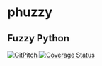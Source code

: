 # phuzzy
## Fuzzy Python

[![GitPitch](https://gitpitch.com/assets/badge.svg)](https://gitpitch.com/lepy/phuzzy/master?grs=github&t=beige)
[![Coverage Status](https://coveralls.io/repos/github/lepy/phuzzy/badge.svg?branch=master)](https://coveralls.io/github/lepy/phuzzy?branch=master)
